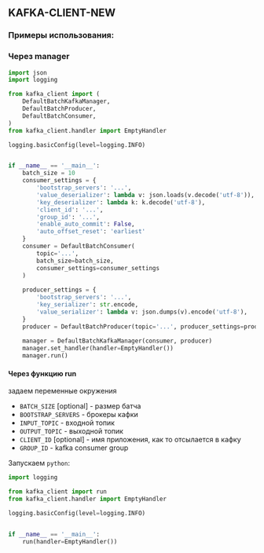 ## KAFKA-CLIENT-NEW

### Примеры использования:

### Через manager

```python
import json
import logging

from kafka_client import (
    DefaultBatchKafkaManager, 
    DefaultBatchProducer, 
    DefaultBatchConsumer,
)
from kafka_client.handler import EmptyHandler

logging.basicConfig(level=logging.INFO)


if __name__ == '__main__':
    batch_size = 10
    consumer_settings = {
        'bootstrap_servers': '...',
        'value_deserializer': lambda v: json.loads(v.decode('utf-8')),
        'key_deserializer': lambda k: k.decode('utf-8'),
        'client_id': '...',
        'group_id': '...',
        'enable_auto_commit': False,
        'auto_offset_reset': 'earliest'
    }
    consumer = DefaultBatchConsumer(
        topic='...',
        batch_size=batch_size,
        consumer_settings=consumer_settings
    )
    
    producer_settings = {
        'bootstrap_servers': '...',
        'key_serializer': str.encode,
        'value_serializer': lambda v: json.dumps(v).encode('utf-8'),
    }
    producer = DefaultBatchProducer(topic='...', producer_settings=producer_settings)
    
    manager = DefaultBatchKafkaManager(consumer, producer)
    manager.set_handler(handler=EmptyHandler())
    manager.run()
```

#### Через функцию run

задаем переменные окружения


 - `BATCH_SIZE` [optional] - размер батча
 - `BOOTSTRAP_SERVERS` - брокеры кафки
 - `INPUT_TOPIC` - входной топик
 - `OUTPUT_TOPIC` - выходной топик
 - `CLIENT_ID` [optional] - имя приложения, как то отсылается в кафку
 - `GROUP_ID` - kafka consumer group

Запускаем `python`:

```python
import logging

from kafka_client import run
from kafka_client.handler import EmptyHandler

logging.basicConfig(level=logging.INFO)


if __name__ == '__main__':
    run(handler=EmptyHandler())
```